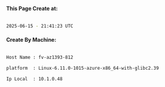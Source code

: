 
   
#### This Page Create at:

```bash

2025-06-15 - 21:41:23 UTC

```

#### Create By Machine:

```bash

Host Name : fv-az1393-812

platform  : Linux-6.11.0-1015-azure-x86_64-with-glibc2.39

Ip Local  : 10.1.0.48

```

